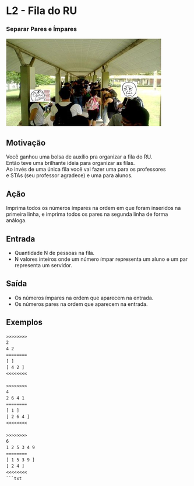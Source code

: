# L2 - Fila do RU
### Separar Pares e Ímpares

![_](cover.jpg)

[](solver.cpp)

## Motivação

Você ganhou uma bolsa de auxílio pra organizar a fila do RU.  
Então teve uma brilhante ideia para organizar as filas.  
Ao invés de uma única fila você vai fazer uma para os professores  
e STAs (seu professor agradece) e uma para alunos.

## Ação

Imprima todos os números ímpares na ordem em que foram inseridos na primeira linha, e imprima todos os pares na segunda linha de forma análoga.

## Entrada

*   Quantidade N de pessoas na fila.
*   N valores inteiros onde um número ímpar representa um aluno e um par representa um servidor.  

## Saída

*   Os números ímpares na ordem que aparecem na entrada.
*   Os números pares na ordem que aparecem na entrada.

## Exemplos

```txt
>>>>>>>>
2
4 2
========
[ ]
[ 4 2 ]
<<<<<<<<

>>>>>>>>
4
2 6 4 1
========
[ 1 ]
[ 2 6 4 ]
<<<<<<<<

>>>>>>>>
6
1 2 5 3 4 9
========
[ 1 5 3 9 ]
[ 2 4 ]
<<<<<<<<
```txt
